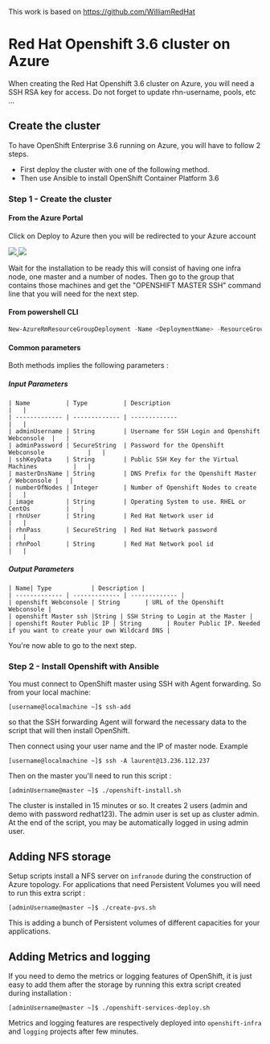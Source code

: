 This work is based on https://github.com/WilliamRedHat

# Red Hat Openshift 3.6 cluster on Azure

When creating the Red Hat Openshift 3.6 cluster on Azure, you will need a SSH RSA key for access.
Do not forget to update rhn-username, pools, etc ...

## Create the cluster

To have OpenShift Enterprise 3.6 running on Azure, you will have to
follow 2 steps.
- First deploy the cluster with one of the following method.
- Then use Ansible to install OpenShift Container Platform 3.6

### Step 1 - Create the cluster

#### From the Azure Portal

Click on Deploy to Azure then you will be redirected to your Azure account

<a href="https://portal.azure.com/#create/Microsoft.Template/uri/https%3A%2F%2Fraw.githubusercontent.com%2Fjfenal%2Fopenshift-azure%2Frhel%2Focp-3.6%2Fazuredeploy.json" target="_blank">
    <img src="http://azuredeploy.net/deploybutton.png"/>
</a>
<a href="http://armviz.io/#/?load=https%3A%2F%2Fraw.githubusercontent.com%2Fjfenal%2Fopenshift-azure%2Frhel%2Focp-3.6%2Fazuredeploy.json" target="_blank">
    <img src="http://armviz.io/visualizebutton.png"/>
</a>

Wait for the installation to be ready this will consist of having one infra node, one master and a number of nodes. Then go to the group that contains those machines and get the "OPENSHIFT MASTER SSH" command line that you will need for the next step.

#### From powershell CLI

```powershell
New-AzureRmResourceGroupDeployment -Name <DeploymentName> -ResourceGroupName <RessourceGroupName> -TemplateUri https://raw.githubusercontent.com/jfenal/openshift-azure/rhel/ocp-3.6/azuredeploy.json
```

#### Common parameters

Both methods implies the following parameters :

##### Input Parameters

```
| Name          | Type          | Description                                      |   |
| ------------- | ------------- | -------------                                    |   |
| adminUsername | String        | Username for SSH Login and Openshift Webconsole  |   |
| adminPassword | SecureString  | Password for the Openshift Webconsole            |   |
| sshKeyData    | String        | Public SSH Key for the Virtual Machines          |   |
| masterDnsName | String        | DNS Prefix for the Openshift Master / Webconsole |   |
| numberOfNodes | Integer       | Number of Openshift Nodes to create              |   |
| image         | String        | Operating System to use. RHEL or CentOs          |   |
| rhnUser       | String        | Red Hat Network user id                          |   |
| rhnPass       | SecureString  | Red Hat Network password                         |   |
| rhnPool       | String        | Red Hat Network pool id                          |   |

```
##### Output Parameters

```
| Name| Type           | Description |
| ------------- | ------------- | ------------- |
| openshift Webconsole | String       | URL of the Openshift Webconsole |
| openshift Master ssh |String | SSH String to Login at the Master |
| openshift Router Public IP | String       | Router Public IP. Needed if you want to create your own Wildcard DNS |

```

You're now able to go to the next step.

### Step 2 - Install Openshift with Ansible

You must connect to OpenShift master using SSH with Agent forwarding. So from your local machine:

```
[username@localmachine ~]$ ssh-add
```
so that the SSH forwarding Agent will forward the necessary data to the script that will then install OpenShift.

Then connect using your user name and the IP of master node. Example

```
[username@localmachine ~]$ ssh -A laurent@13.236.112.237
```

Then on the master you'll need to run this script :

```
[adminUsername@master ~]$ ./openshift-install.sh
```
The cluster is installed in 15 minutes or so. It creates 2 users (admin and demo with password redhat123). The admin user is set up as cluster admin. At the end of the script, you may be automatically logged in using admin user.

## Adding NFS storage

Setup scripts install a NFS server on `infranode` during the construction of Azure topology. For applications that need Persistent Volumes you will need to  run this extra script :

```
[adminUsername@master ~]$ ./create-pvs.sh
```

This is adding a bunch of Persistent volumes of different capacities for your applications.

## Adding Metrics and logging

If you need to demo the metrics or logging features of OpenShift, it is just easy to add them after the storage by running this extra script created during installation :

```
[adminUsername@master ~]$ ./openshift-services-deploy.sh
```

Metrics and logging features are respectively deployed into `openshift-infra` and `logging` projects after few minutes.
